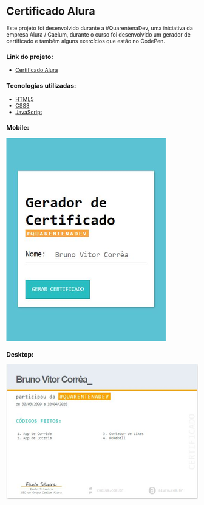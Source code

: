 # Certificado Alura

Este projeto foi desenvolvido durante a #QuarentenaDev, uma iniciativa da empresa Alura / Caelum, durante o curso foi
desenvolvido um gerador de certificado e também alguns exercícios que estão no CodePen.

### Link do projeto:
* [Certificado Alura](https://bruno-vitor.github.io/certificadoalura.github.io/)

### Tecnologias utilizadas:
* [HTML5](https://developer.mozilla.org/pt-BR/docs/Web/HTML/HTML5)
* [CSS3](https://developer.mozilla.org/pt-BR/docs/Archive/CSS3)
* [JavaScript](https://www.javascript.com/)

### Mobile:
![Mobile](https://github.com/Bruno-Vitor/certificadoalura.github.io/blob/master/ctalurambl.JPG)

### Desktop:
![Desktop](https://github.com/Bruno-Vitor/certificadoalura.github.io/blob/master/ctaluradkt.JPG)
